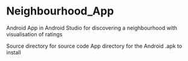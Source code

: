 # Neighbourhood_App
Android App in Android Studio for discovering a neighbourhood with visualisation of ratings


Source directory for source code
App directory for the Android .apk to install

 
